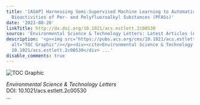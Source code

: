 ```yaml
---
title: '[ASAP] Harnessing Semi-Supervised Machine Learning to Automatically Predict
  Bioactivities of Per- and Polyfluoroalkyl Substances (PFASs)'
date: '2022-08-26'
linkTitle: http://dx.doi.org/10.1021/acs.estlett.2c00530
source: 'Environmental Science & Technology Letters: Latest Articles (ACS Publications)'
description: '<p><img src="https://pubs.acs.org/cms/10.1021/acs.estlett.2c00530/asset/images/medium/ez2c00530_0005.gif"
  alt="TOC Graphic"/></p><div><cite>Environmental Science & Technology Letters</cite></div><div>DOI:
  10.1021/acs.estlett.2c00530</div> ...'
disable_comments: true
---
```

<p><img src="https://pubs.acs.org/cms/10.1021/acs.estlett.2c00530/asset/images/medium/ez2c00530_0005.gif" alt="TOC Graphic"/></p><div><cite>Environmental Science & Technology Letters</cite></div><div>DOI: 10.1021/acs.estlett.2c00530</div> ...